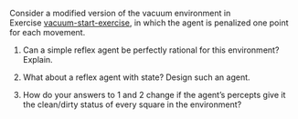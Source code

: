 

Consider a modified version of the
vacuum environment in Exercise <a href="ex_10/">vacuum-start-exercise</a>,
in which the agent is penalized one point for each movement.<br>

1.  Can a simple reflex agent be perfectly rational for this
    environment? Explain.<br>

2.  What about a reflex agent with state? Design such an agent.<br>

3.  How do your answers to 1 and 2
    change if the agent’s percepts give it the clean/dirty status of
    every square in the environment?
